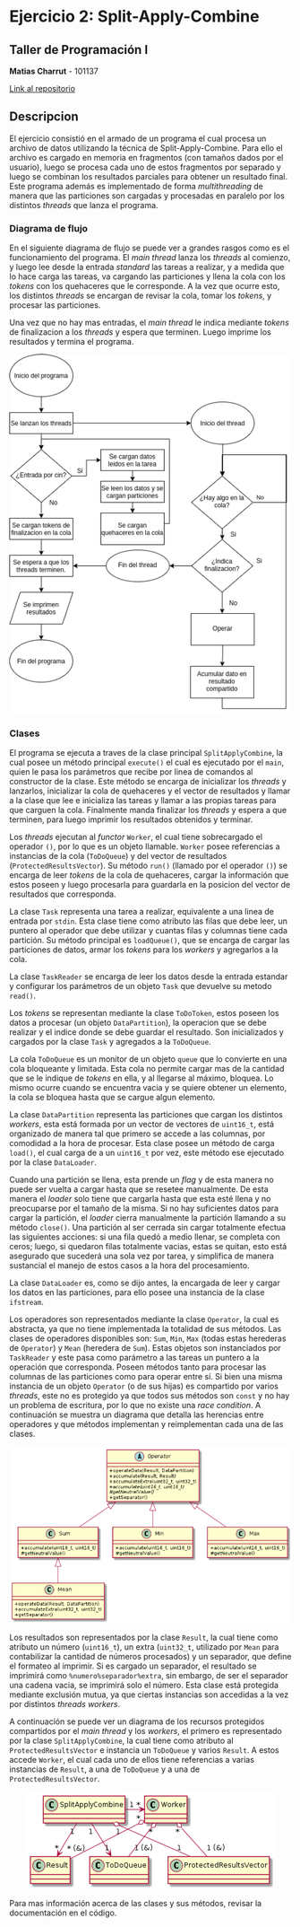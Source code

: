 # Ejercicio 2: Split-Apply-Combine
## Taller de Programación I

**Matias Charrut** - 101137

[Link al repositorio](https://github.com/mati1297/tp2_taller1)

## Descripcion

El ejercicio consistió en el armado de un programa el cual procesa un archivo de datos utilizando la técnica de Split-Apply-Combine. Para ello el archivo es cargado en memoria en fragmentos (con tamaños dados por el usuario), luego se procesa cada uno de estos fragmentos por separado y luego se combinan los resultados parciales para obtener un resultado final. Este programa además es implementado de forma *multithreading* de manera que las particiones son cargadas y procesadas en paralelo por los distintos *threads* que lanza el programa.


### Diagrama de flujo

En el siguiente diagrama de flujo se puede ver a grandes rasgos como es el funcionamiento del programa. El *main thread* lanza los *threads* al comienzo, y luego lee desde la entrada *standard* las tareas a realizar, y a medida que lo hace carga las tareas, va cargando las particiones y llena la cola con los *tokens* con los quehaceres que le corresponde. A la vez que ocurre esto, los distintos *threads* se encargan de revisar la cola, tomar los *tokens*, y procesar las particiones.

Una vez que no hay mas entradas, el *main thread* le indica mediante *tokens* de finalizacion a los *threads*  y espera que terminen. Luego imprime los resultados y termina el programa.

<p align=center>
    <img src="images/flow_chart.png"alt="flow_chart"/>
</p>

### Clases

El programa se ejecuta a traves de la clase principal ```SplitApplyCombine```, la cual posee un método principal ```execute()``` el cual es ejecutado por el ```main```, quien le pasa los parámetros que recibe por linea de comandos al constructor de la clase. Este método se encarga de inicializar los *threads* y lanzarlos, inicializar la cola de quehaceres y el vector de resultados y  llamar a la clase que lee e inicializa las tareas y llamar a las propias tareas para que carguen la cola. Finalmente manda finalizar los *threads* y espera a que terminen, para luego imprimir los resultados obtenidos y terminar.

Los *threads* ejecutan al *functor* ```Worker```, el cual tiene sobrecargado el operador ```()```, por lo que es un objeto llamable. ```Worker``` posee referencias a instancias de la cola (```ToDoQueue```) y del vector de resultados (```ProtectedResultsVector```). Su método ```run()``` (llamado por el operador ```()```) se encarga de leer *tokens* de la cola de quehaceres, cargar la información que estos poseen y luego procesarla para guardarla en la posicion del vector de resultados que corresponda.

La clase ```Task``` representa una tarea a realizar, equivalente a una linea de entrada por ```stdin```. Esta clase tiene como atributo las filas que debe leer, un puntero al operador que debe utilizar y cuantas filas y columnas tiene cada partición. Su método principal es ```loadQueue()```, que se encarga de cargar las particiones de datos, armar los *tokens* para los *workers* y agregarlos a la cola.

La clase ```TaskReader``` se encarga de leer los datos desde la entrada estandar y configurar los parámetros de un objeto ```Task``` que devuelve su metodo ```read()```.

Los *tokens* se representan mediante la clase ```ToDoToken```, estos poseen los datos a procesar (un objeto ```DataPartition```), la operacion que se debe realizar y el indice donde se debe guardar el resultado. Son inicializados y cargados por la clase ```Task``` y agregados a la ```ToDoQueue```.

La cola ```ToDoQueue``` es un monitor de un objeto ```queue``` que lo convierte en una cola bloqueante y limitada. Esta cola no permite cargar mas de la cantidad que se le indique de *tokens* en ella, y al llegarse al máximo, bloquea. Lo mismo ocurre cuando se encuentra vacia y se quiere obtener un elemento, la cola se bloquea hasta que se cargue algun elemento.

La clase ```DataPartition``` representa las particiones que cargan los distintos *workers*, esta está formada por un vector de vectores de ```uint16_t```, está organizado de manera tal que primero se accede a las columnas, por comodidad a la hora de procesar. Esta clase posee un método de carga ```load()```, el cual carga de a un ```uint16_t``` por vez, este método ese ejecutado por la clase ```DataLoader```. 

Cuando una partición se llena, esta prende un *flag* y de esta manera no puede ser vuelta a cargar hasta que se resetee manualmente. De esta manera el *loader* solo tiene que cargarla hasta que esta esté llena y no preocuparse por el tamaño de la misma. Si no hay suficientes datos para cargar la partición, el *loader* cierra manualmente la partición llamando a su método ```close()```. Una partición al ser cerrada sin cargar totalmente efectua las siguientes acciones: si una fila quedó a medio llenar, se completa con ceros; luego, si quedaron filas totalmente vacias, estas se quitan, esto está asegurado que sucederá una sola vez por tarea, y simplifica de manera sustancial el manejo de estos casos a la hora del procesamiento.

La clase ```DataLoader``` es, como se dijo antes, la encargada de leer y cargar los datos en las particiones, para ello posee una instancia de la clase ```ifstream```.

Los operadores son representados mediante la clase ```Operator```, la cual es abstracta, ya que no tiene implementada la totalidad de sus métodos. Las clases de operadores disponibles son: ```Sum```, ```Min```, ```Max``` (todas estas herederas de ```Operator```) y ```Mean``` (heredera de ```Sum```). Estas objetos son instanciados por ```TaskReader``` y este pasa como parámetro a las tareas un puntero a la operación que corresponda. Poseen métodos tanto para procesar las columnas de las particiones como para operar entre sí. Si bien una misma instancia de un objeto ```Operator``` (o de sus hijas) es compartido por varios *threads*, este no es protegido ya que todos sus métodos son ```const``` y no hay un problema de escritura, por lo que no existe una *race condition*. A continuación se muestra un diagrama que detalla las herencias entre operadores y que métodos implementan y reimplementan cada una de las clases.

<p align=center>
    <img src="images/class_operator.png"alt="class_operator"/>
</p>

Los resultados son representados por la clase ```Result```, la cual tiene como atributo un número (```uint16_t```), un extra (```uint32_t```, utilizado por ```Mean``` para contabilizar la cantidad de números procesados) y un separador, que define el formateo al imprimir. Si es cargado un separador, el resultado se imprimirá como ```%numero%separador%extra```, sin embargo, de ser el separador una cadena vacia, se imprimirá solo el número. Esta clase está protegida mediante exclusión mutua, ya que ciertas instancias son accedidas a la vez por distintos *threads workers*.


A continuación se puede ver un diagrama de los recursos protegidos compartidos por el *main thread* y los *workers*, el primero es representado por la clase ```SplitApplyCombine```, la cual tiene como atributo al ```ProtectedResultsVector``` e instancia un ```ToDoQueue``` y varios ```Result```. A estos accede ```Worker```, el cual cada uno de ellos tiene referencias a varias instancias de ```Result```, a una de ```ToDoQueue``` y a una de ```ProtectedResultsVector```.

<p align=center>
    <img src="images/class_mutex.png"alt="class_mutex"/>
</p>

Para mas información acerca de las clases y sus métodos, revisar la documentación en el código.




